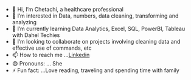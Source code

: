 - 👋 Hi, I’m Chetachi, a healthcare professional
- 👀 I’m interested in Data, numbers, data cleaning, transforming and analyzing
- 🌱 I’m currently learning Data Analytics, Excel, SQL, PowerBI, Tableau with Dahel Techies
- 💞️ I’m looking to collaborate on projects involving cleaning data and effective use of commands, etc
- 📫 How to reach me ...[Linkedin](https://www.linkedin.com/in/chetachi-oruche-146061321/)
- 😄 Pronouns: ... She
- ⚡ Fun fact: ...Love reading, traveling and spending time with family

<!---
AdaDede/AdaDede is a ✨ special ✨ repository because its `README.md` (this file) appears on your GitHub profile.
You can click the Preview link to take a look at your changes.
--->
